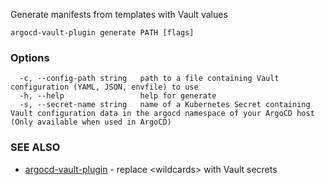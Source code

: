 Generate manifests from templates with Vault values

```
argocd-vault-plugin generate PATH [flags]
```

### Options
```
  -c, --config-path string   path to a file containing Vault configuration (YAML, JSON, envfile) to use
  -h, --help                 help for generate
  -s, --secret-name string   name of a Kubernetes Secret containing Vault configuration data in the argocd namespace of your ArgoCD host (Only available when used in ArgoCD)
```

### SEE ALSO

* [argocd-vault-plugin](avp.md) - replace <wildcards\> with Vault secrets
